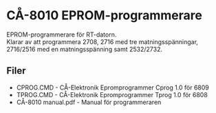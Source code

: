 # CÅ-8010 EPROM-programmerare
EPROM-programmerare för RT-datorn.  
Klarar av att programmera 2708, 2716 med tre matningsspänningar, 2716/2516 med en matningsspänning samt 2532/2732.

## Filer
* CPROG.CMD  -  CÅ-Elektronik Epromprogrammer Cprog 1.0 för 6809
* TPROG.CMD  -  CÅ-Elektronik Epromprogrammer Tprog 1.0 för 6808
* CÅ-8010 manual.pdf - Manual för programmeraren